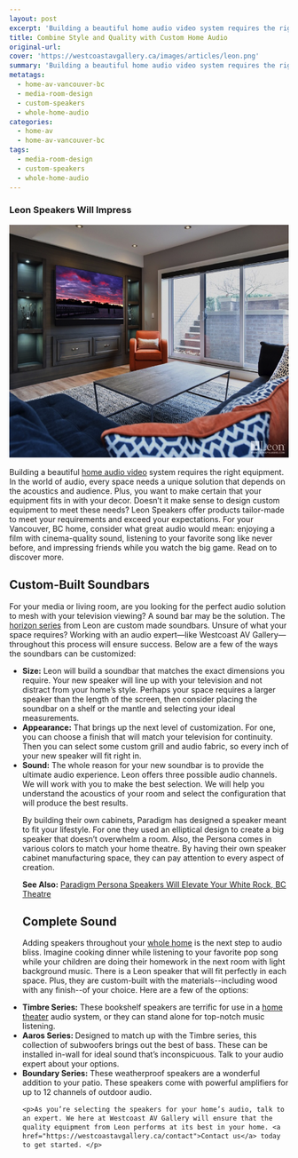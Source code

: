 ```yaml
---
layout: post
excerpt: 'Building a beautiful home audio video system requires the right equipment. In the world of audio, every space needs a unique solution that depends on the acoustics and audience.'
title: Combine Style and Quality with Custom Home Audio
original-url:
cover: 'https://westcoastavgallery.ca/images/articles/leon.png'
summary: 'Building a beautiful home audio video system requires the right equipment. In the world of audio, every space needs a unique solution that depends on the acoustics and audience. Plus, you want to make certain that your equipment fits in with your decor. Doesn’t it make sense to design custom equipment to meet these needs?'
metatags:
  - home-av-vancouver-bc
  - media-room-design
  - custom-speakers
  - whole-home-audio
categories:
  - home-av
  - home-av-vancouver-bc
tags:
  - media-room-design
  - custom-speakers
  - whole-home-audio
---
```

<div class="post-body entry-content" id="post-body-4174872115541856377" itemprop="description articleBody">
  <div style="text-align: left;">
    <h3>Leon Speakers Will Impress</h3>
    <img alt="" width="630" height="420" src="/images/articles/leon.png" />
    <p>Building a beautiful <a href="https://westcoastavgallery.ca/services/residential#audio-distribution">home audio video</a> system requires the right equipment. In the world of audio, every space needs a unique solution that depends on the acoustics and audience. Plus, you want to make certain that your equipment fits in with your decor. Doesn’t it make sense to design custom equipment to meet these needs? Leon Speakers offer products tailor-made to meet your requirements and exceed your expectations. For your Vancouver, BC home, consider what great audio would mean: enjoying a film with cinema-quality sound, listening to your favorite song like never before, and impressing friends while you watch the big game. Read on to discover more. </p>
    <h2>Custom-Built Soundbars</h2>
    <p>For your media or living room, are you looking for the perfect audio solution to mesh with your television viewing? A sound bar may be the solution. The <a href="http://www.leonspeakers.com/horizon/">horizon series</a> from Leon are custom made soundbars. Unsure of what your space requires? Working with an audio expert—like Westcoast AV Gallery—throughout this process will ensure success. Below are a few of the ways the soundbars can be customized: </p>
    <ul>
    <li><strong>Size:</strong>  Leon will build a soundbar that matches the exact dimensions you require. Your new speaker will line up with your television and not distract from your home’s style. Perhaps your space requires a larger speaker than the length of the screen, then consider placing the soundbar on a shelf or the mantle and selecting your ideal measurements.</li>
    <li><strong>Appearance:</strong> That brings up the next level of customization. For one, you can choose a finish that will match your television for continuity. Then you can select some custom grill and audio fabric, so every inch of your new speaker will fit right in.</li> 
    <li><strong>Sound:</strong> The whole reason for your new soundbar is to provide the ultimate audio experience. Leon offers three possible audio channels. We will work with you to make the best selection. We will help you understand the acoustics of your room and select the configuration that will produce the best results. 
    </li>
    <p>By building their own cabinets, Paradigm has designed a speaker meant to fit your lifestyle. For one they used an elliptical design to create a big speaker that doesn’t overwhelm a room. Also, the Persona comes in various colors to match your home theatre. By having their own speaker cabinet manufacturing space, they can pay attention to every aspect of creation.
    </p>
    <p><strong>See Also:</strong> <a href="https://westcoastavgallery.ca/paradigm-persona-speakers/">Paradigm Persona Speakers Will Elevate Your White Rock, BC Theatre</a></p>
    <h2>Complete Sound </h2>
    <p>Adding speakers throughout your <a href="https://westcoastavgallery.ca/demos/smart-home-layout">whole home</a> is the next step to audio bliss. Imagine cooking dinner while listening to your favorite pop song while your children are doing their homework in the next room with light background music. There is a Leon speaker that will fit perfectly in each space. Plus, they are custom-built with the materials--including wood with any finish--of your choice. Here are a few of the options: 
    <li><strong>Timbre Series:</strong> These bookshelf speakers are terrific for use in a <a href="https://westcoastavgallery.ca/services/residential#home-theater">home theater</a> audio system, or they can stand alone for top-notch music listening. </li>
    <li><strong>Aaros Series: </strong>Designed to match up with the Timbre series, this collection of subwoofers brings out the best of bass. These can be installed in-wall for ideal sound that’s inconspicuous. Talk to your audio expert about your options. </li>
    <li><strong>Boundary Series:</strong> These weatherproof speakers are a wonderful addition to your patio. These speakers come with powerful amplifiers for up to 12 channels of outdoor audio.</li>

    <p>As you’re selecting the speakers for your home’s audio, talk to an expert. We here at Westcoast AV Gallery will ensure that the quality equipment from Leon performs at its best in your home. <a href="https://westcoastavgallery.ca/contact">Contact us</a> today to get started. </p>
</div>
</div>
